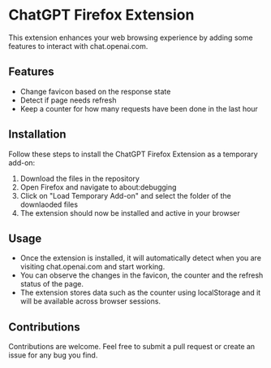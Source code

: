 # ChatGPT Firefox Extension

This extension enhances your web browsing experience by adding some features to interact with chat.openai.com.

## Features

- Change favicon based on the response state
- Detect if page needs refresh
- Keep a counter for how many requests have been done in the last hour

## Installation

Follow these steps to install the ChatGPT Firefox Extension as a temporary add-on:

1. Download the files in the repository
2. Open Firefox and navigate to about:debugging
3. Click on "Load Temporary Add-on" and select the folder of the downlaoded files
4. The extension should now be installed and active in your browser

## Usage

- Once the extension is installed, it will automatically detect when you are visiting chat.openai.com and start working.
- You can observe the changes in the favicon, the counter and the refresh status of the page.
- The extension stores data such as the counter using localStorage and it will be available across browser sessions.

## Contributions

Contributions are welcome. Feel free to submit a pull request or create an issue for any bug you find.